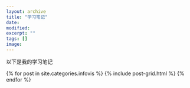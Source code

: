 ```yaml
---
layout: archive
title: "学习笔记"
date: 
modified:
excerpt: ""
tags: []
image: 
---
```


以下是我的学习笔记

<div class="tiles">
{% for post in site.categories.infovis %}
  {% include post-grid.html %}
{% endfor %}
</div><!-- /.tiles 把所有categories 有 notes 的列出来-->
